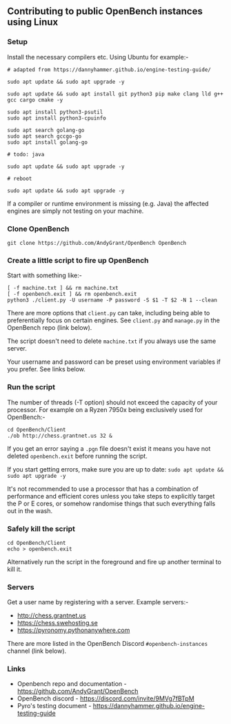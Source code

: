 ## Contributing to public OpenBench instances using Linux

### Setup

Install the necessary compilers etc. Using Ubuntu for example:-

```
# adapted from https://dannyhammer.github.io/engine-testing-guide/
 
sudo apt update && sudo apt upgrade -y

sudo apt update && sudo apt install git python3 pip make clang lld g++ gcc cargo cmake -y

sudo apt install python3-psutil
sudo apt install python3-cpuinfo

sudo apt search golang-go
sudo apt search gccgo-go
sudo apt install golang-go

# todo: java

sudo apt update && sudo apt upgrade -y

# reboot

sudo apt update && sudo apt upgrade -y
```

If a compiler or runtime environment is missing (e.g. Java) the affected engines are simply not testing on your machine.

### Clone OpenBench

```
git clone https://github.com/AndyGrant/OpenBench OpenBench
```

### Create a little script to fire up OpenBench 

Start with something like:-

```
[ -f machine.txt ] && rm machine.txt
[ -f openbench.exit ] && rm openbench.exit
python3 ./client.py -U username -P password -S $1 -T $2 -N 1 --clean
```

There are more options that ```client.py``` can take, including being able to preferentially focus on certain engines. See ```client.py``` and ```manage.py``` in the OpenBench repo (link below).

The script doesn't need to delete ```machine.txt``` if you always use the same server.

Your username and password can be preset using environment variables if you prefer. See links below.
 
### Run the script

The number of threads (-T option) should not exceed the capacity of your processor. For example on a Ryzen 7950x being exclusively used for OpenBench:-

```
cd OpenBench/Client
./ob http://chess.grantnet.us 32 &
```

If you get an error saying a ```.pgn``` file doesn't exist it means you have not deleted ```openbench.exit``` before running the script.

If you start getting errors, make sure you are up to date: ```sudo apt update && sudo apt upgrade -y```

It's not recommended to use a processor that has a combination of performance and efficient cores unless you take steps to explicitly target the P or E cores, or somehow randomise things that such everything falls out in the wash.  

### Safely kill the script

```
cd OpenBench/Client
echo > openbench.exit
```

Alternatively run the script in the foreground and fire up another terminal to kill it.

### Servers

Get a user name by registering with a server. Example servers:-

- http://chess.grantnet.us 
- https://chess.swehosting.se
- https://pyronomy.pythonanywhere.com

There are more listed in the OpenBench Discord ```#openbench-instances``` channel (link below).

### Links

- Openbench repo and documentation - https://github.com/AndyGrant/OpenBench
- OpenBench discord - https://discord.com/invite/9MVg7fBTpM
- Pyro's testing document - https://dannyhammer.github.io/engine-testing-guide
    

